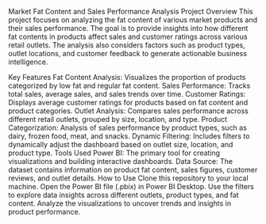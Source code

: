 Market Fat Content and Sales Performance Analysis
Project Overview
This project focuses on analyzing the fat content of various market products and their sales performance. The goal is to provide insights into how different fat contents in products affect sales and customer ratings across various retail outlets. The analysis also considers factors such as product types, outlet locations, and customer feedback to generate actionable business intelligence.

Key Features
Fat Content Analysis: Visualizes the proportion of products categorized by low fat and regular fat content.
Sales Performance: Tracks total sales, average sales, and sales trends over time.
Customer Ratings: Displays average customer ratings for products based on fat content and product categories.
Outlet Analysis: Compares sales performance across different retail outlets, grouped by size, location, and type.
Product Categorization: Analysis of sales performance by product types, such as dairy, frozen food, meat, and snacks.
Dynamic Filtering: Includes filters to dynamically adjust the dashboard based on outlet size, location, and product type.
Tools Used
Power BI: The primary tool for creating visualizations and building interactive dashboards.
Data Source: The dataset contains information on product fat content, sales figures, customer reviews, and outlet details.
How to Use
Clone this repository to your local machine.
Open the Power BI file (.pbix) in Power BI Desktop.
Use the filters to explore data insights across different outlets, product types, and fat content.
Analyze the visualizations to uncover trends and insights in product performance.
